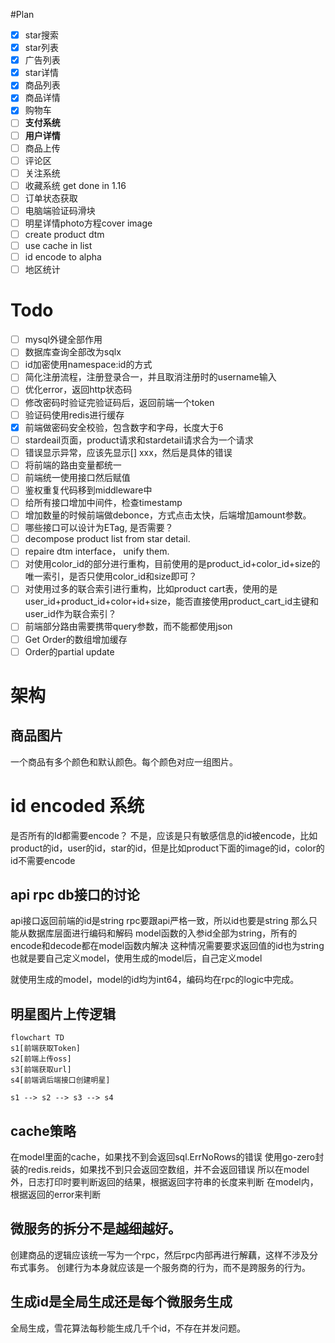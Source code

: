 #Plan
 - [x] star搜索
 - [x] star列表
 - [x] 广告列表
 - [x] star详情
 - [x] 商品列表
 - [X] 商品详情
 - [X] 购物车
 - [ ] **支付系统**
 - [ ] **用户详情**
 - [ ] 商品上传
 - [ ] 评论区
 - [ ] 关注系统
 - [ ] 收藏系统 get done in 1.16
 - [ ] 订单状态获取
 - [ ] 电脑端验证码滑块
 - [ ] 明星详情photo方程cover image
 - [ ] create product dtm
 - [ ] use cache in list
 - [ ] id encode to alpha
 - [ ] 地区统计

# Todo
- [ ] mysql外键全部作用
- [ ] 数据库查询全部改为sqlx
- [ ] id加密使用namespace:id的方式
- [ ] 简化注册流程，注册登录合一，并且取消注册时的username输入
- [ ] 优化error，返回http状态码
- [ ] 修改密码时验证完验证码后，返回前端一个token
- [ ] 验证码使用redis进行缓存
- [x] 前端做密码安全校验，包含数字和字母，长度大于6
- [ ] stardeail页面，product请求和stardetail请求合为一个请求
- [ ] 错误显示异常，应该先显示[] xxx，然后是具体的错误
- [ ] 将前端的路由变量都统一
- [ ] 前端统一使用接口然后赋值
- [ ] 鉴权重复代码移到middleware中
- [ ] 给所有接口增加中间件，检查timestamp
- [ ] 增加数量的时候前端做debonce，方式点击太快，后端增加amount参数。
- [ ] 哪些接口可以设计为ETag, 是否需要？
- [ ] decompose product list from star detail.
- [ ] repaire dtm interface， unify them.
- [ ] 对使用color_id的部分进行重构，目前使用的是product_id+color_id+size的唯一索引，是否只使用color_id和size即可？
- [ ] 对使用过多的联合索引进行重构，比如product cart表，使用的是user_id+product_id+color+id+size，能否直接使用product_cart_id主键和user_id作为联合索引？
- [ ] 前端部分路由需要携带query参数，而不能都使用json
- [ ] Get Order的数组增加缓存
- [ ] Order的partial update

# 架构
## 商品图片
一个商品有多个颜色和默认颜色。每个颜色对应一组图片。

# id encoded 系统
是否所有的Id都需要encode？
不是，应该是只有敏感信息的id被encode，比如product的id，user的id，star的id，但是比如product下面的image的id，color的id不需要encode

## api rpc db接口的讨论
api接口返回前端的id是string
rpc要跟api严格一致，所以id也要是string
那么只能从数据库层面进行编码和解码
model函数的入参id全部为string，所有的encode和decode都在model函数内解决
这种情况需要要求返回值的id也为string
也就是要自己定义model，使用生成的model后，自己定义model

就使用生成的model，model的id均为int64，编码均在rpc的logic中完成。

## 明星图片上传逻辑
```mermaid
flowchart TD
s1[前端获取Token]
s2[前端上传oss]
s3[前端获取url]
s4[前端调后端接口创建明星]

s1 --> s2 --> s3 --> s4
```

## cache策略
在model里面的cache，如果找不到会返回sql.ErrNoRows的错误
使用go-zero封装的redis.reids，如果找不到只会返回空数组，并不会返回错误
所以在model外，日志打印时要判断返回的结果，根据返回字符串的长度来判断
在model内，根据返回的error来判断

## 微服务的拆分不是越细越好。
创建商品的逻辑应该统一写为一个rpc，然后rpc内部再进行解藕，这样不涉及分布式事务。
创建行为本身就应该是一个服务商的行为，而不是跨服务的行为。

## 生成id是全局生成还是每个微服务生成
全局生成，雪花算法每秒能生成几千个id，不存在并发问题。